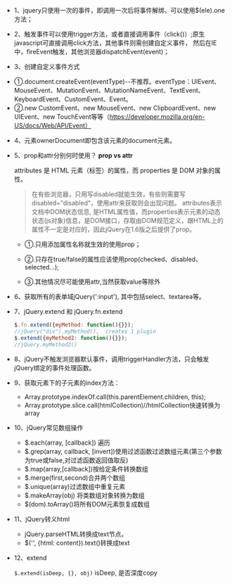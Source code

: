 * 1、jquery只使用一次的事件，即调用一次后将事件解绑，可以使用$(ele).one方法；

* 2、触发事件可以使用trigger方法，或者直接调用事件（click()）;原生javascript可直接调用click方法，其他事件则需创建自定义事件，
然后在IE中，fireEvent触发，其他浏览器dispatchEvent(event)；

* 3、创建自定义事件方式
- ①.document.createEvent(eventType)--不推荐。eventType：UIEvent、MouseEvent、MutationEvent、MutationNameEvent、TextEvent、
KeyboardEvent、CustomEvent、Event。
- ②.new CustomEvent、new MouseEvent、new ClipboardEvent、new UIEvent、new TouchEvent等等（https://developer.mozilla.org/en-US/docs/Web/API/Event）

* 4、元素ownerDocument即包含该元素的document元素。

* 5、prop和attr分别何时使用？ **prop vs attr**

  attributes 是 HTML 元素（标签）的属性，而 properties 是 DOM 对象的属性。

  > 在有些浏览器，只用写disabled就能生效，有些则需要写disabled="disabled"，使用attr来获取则会出现问题。
  attributes表示文档中DOM状态信息, 是HTML属性值，而properties表示元素的动态状态(js对象)信息，是DOM接口，存取由DOM规范定义，跟HTML上的属性不一定是对应的，因此jQuery在1.6版之后提供了prop。

  - ①.只用添加属性名称就生效的使用prop；

  - ②.只存在true/false的属性应该使用prop(checked、disabled、selected...);

  - ③.其他情况尽可能使用attr,当然获取value等除外

* 6、获取所有的表单域jQuery(':input'), 其中包括select、textarea等。

* 7、jQuery.extend 和 jQuery.fn.extend
    ```js
    $.fn.extend({myMethod: function(){}});
    //jQuery("div").myMethod(),  creates 1 plugin
    $.extend({myMethod2: function(){}});
    //jQuery.myMethod2()
    ```

* 8、jQuery不触发浏览器默认事件，调用triggerHandler方法，只会触发jQuery绑定的事件处理函数。

* 9、获取元素下的子元素的index方法：
  - Array.prototype.indexOf.call(this.parentElement.children, this);
  - Array.prototype.slice.call(htmlCollection)//htmlCollection快速转换为array

* 10、jQuery常见数组操作
  - $.each(array, [callback]) 遍历
  - $.grep(array, callback, [invert])使用过滤函数过滤数组元素(第三个参数为true或false,对过滤函数返回值取反)
  - $.map(array,[callback])按给定条件转换数组
  - $.merge(first,second)合并两个数组
  - $.unique(array)过滤数组中重复元素
  - $.makeArray(obj) 将类数组对象转换为数组
  - $(dom).toArray()将所有DOM元素恢复成数组

* 11、jQuery转义html

  - jQuery.parseHTML转换成text节点。
  - $('<span />', {html: content}).text()转换成text

* 12、extend

  `$.extend(isDeep, {}, obj)` isDeep, 是否深度copy
